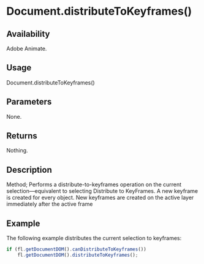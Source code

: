 # Document.distributeToKeyframes()

## Availability

Adobe Animate.

## Usage

Document.distributeToKeyframes()

## Parameters

None.

## Returns

Nothing.

## Description

Method; Performs a distribute-to-keyframes operation on the current selection—equivalent to selecting Distribute to KeyFrames. A new keyframe is created for every object. New keyframes are created on the active layer immediately after the active frame

## Example

The following example distributes the current selection to keyframes:

```javascript
if (fl.getDocumentDOM().canDistributeToKeyframes())
    fl.getDocumentDOM().distributeToKeyframes();
```
